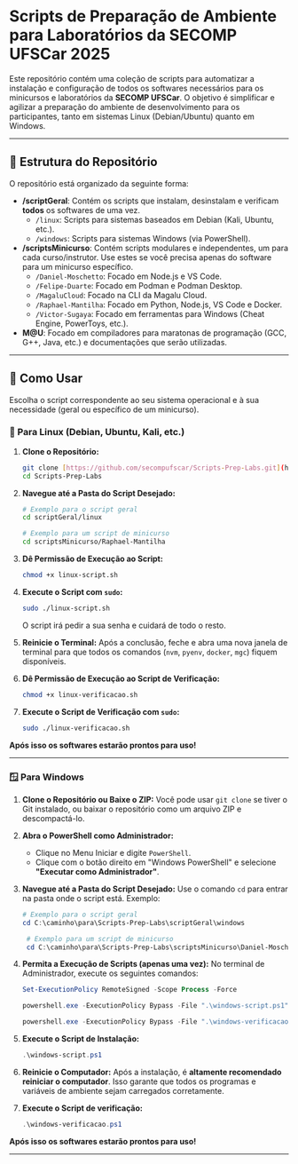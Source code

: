 # Scripts de Preparação de Ambiente para Laboratórios da SECOMP UFSCar 2025

Este repositório contém uma coleção de scripts para automatizar a instalação e configuração de todos os softwares necessários para os minicursos e laboratórios da **SECOMP UFSCar**. O objetivo é simplificar e agilizar a preparação do ambiente de desenvolvimento para os participantes, tanto em sistemas Linux (Debian/Ubuntu) quanto em Windows.

---

## 📂 Estrutura do Repositório

O repositório está organizado da seguinte forma:

* **/scriptGeral**: Contém os scripts que instalam, desinstalam e verificam **todos** os softwares de uma vez.
    * `/linux`: Scripts para sistemas baseados em Debian (Kali, Ubuntu, etc.).
    * `/windows`: Scripts para sistemas Windows (via PowerShell).
* **/scriptsMinicurso**: Contém scripts modulares e independentes, um para cada curso/instrutor. Use estes se você precisa apenas do software para um minicurso específico.
    * `/Daniel-Moschetto`: Focado em Node.js e VS Code.
    * `/Felipe-Duarte`: Focado em Podman e Podman Desktop.
    * `/MagaluCloud`: Focado na CLI da Magalu Cloud.
    * `/Raphael-Mantilha`: Focado em Python, Node.js, VS Code e Docker.
    * `/Victor-Sugaya`: Focado em ferramentas para Windows (Cheat Engine, PowerToys, etc.).
* **M@U**: Focado em compiladores para maratonas de programação (GCC, G++, Java, etc.) e documentações que serão utilizadas.


---

## 🚀 Como Usar

Escolha o script correspondente ao seu sistema operacional e à sua necessidade (geral ou específico de um minicurso).

### 🐧 Para Linux (Debian, Ubuntu, Kali, etc.)

1.  **Clone o Repositório:**
    ```bash
    git clone [https://github.com/secompufscar/Scripts-Prep-Labs.git](https://github.com/secompufscar/Scripts-Prep-Labs.git)
    cd Scripts-Prep-Labs
    ```

2.  **Navegue até a Pasta do Script Desejado:**
    ```bash
    # Exemplo para o script geral
    cd scriptGeral/linux
    ```
    
    ```bash
    # Exemplo para um script de minicurso
    cd scriptsMinicurso/Raphael-Mantilha
    ```

3.  **Dê Permissão de Execução ao Script:**
    ```bash
    chmod +x linux-script.sh
    ```

4.  **Execute o Script com `sudo`:**
    ```bash
    sudo ./linux-script.sh
    ```
    O script irá pedir a sua senha e cuidará de todo o resto.

5.  **Reinicie o Terminal:** Após a conclusão, feche e abra uma nova janela de terminal para que todos os comandos (`nvm`, `pyenv`, `docker`, `mgc`) fiquem disponíveis.

6.  **Dê Permissão de Execução ao Script de Verificação:**
    ```bash
    chmod +x linux-verificacao.sh
    ```
    
7. **Execute o Script de Verificação com `sudo`:**
    ```bash
    sudo ./linux-verificacao.sh
    

**Após isso os softwares estarão prontos para uso!**

---

### 🪟 Para Windows

1.  **Clone o Repositório ou Baixe o ZIP:**
    Você pode usar `git clone` se tiver o Git instalado, ou baixar o repositório como um arquivo ZIP e descompactá-lo.

2.  **Abra o PowerShell como Administrador:**
    * Clique no Menu Iniciar e digite `PowerShell`.
    * Clique com o botão direito em "Windows PowerShell" e selecione **"Executar como Administrador"**.

3.  **Navegue até a Pasta do Script Desejado:**
    Use o comando `cd` para entrar na pasta onde o script está. Exemplo:
      ```powershell
      # Exemplo para o script geral
      cd C:\caminho\para\Scripts-Prep-Labs\scriptGeral\windows
      ```
      ```powershell
       # Exemplo para um script de minicurso
       cd C:\caminho\para\Scripts-Prep-Labs\scriptsMinicurso\Daniel-Moschetto
      ```

4.  **Permita a Execução de Scripts (apenas uma vez):**
    No terminal de Administrador, execute os seguintes comandos:
    ```powershell
    Set-ExecutionPolicy RemoteSigned -Scope Process -Force
    ```

    ```powershell
    powershell.exe -ExecutionPolicy Bypass -File ".\windows-script.ps1"
    ```

    ```powershell
    powershell.exe -ExecutionPolicy Bypass -File ".\windows-verificacao.ps1"
    ```

5.  **Execute o Script de Instalação:**
    ```powershell
    .\windows-script.ps1
    ```

6.  **Reinicie o Computador:** Após a instalação, é **altamente recomendado reiniciar o computador**. Isso garante que todos os programas e variáveis de ambiente sejam carregados corretamente.

7.  **Execute o Script de verificação:**
    ```powershell
    .\windows-verificacao.ps1
    ```

   **Após isso os softwares estarão prontos para uso!**

   ---

